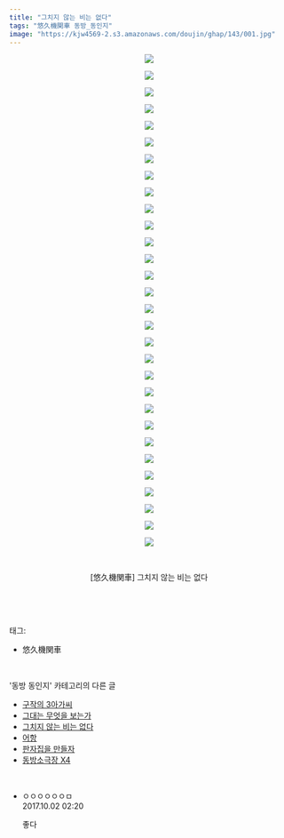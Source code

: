 ```yaml
---
title: "그치지 않는 비는 없다"
tags: "悠久機関車 동방_동인지"
image: "https://kjw4569-2.s3.amazonaws.com/doujin/ghap/143/001.jpg"
---
```

<div class="article">
<p style="text-align: center; clear: none; float: none;"><img src="{{ site.imgserver9 }}/ghap/143/001.jpg"/></p>
<p style="text-align: center; clear: none; float: none;"><img src="{{ site.imgserver9 }}/ghap/143/002.jpg"/></p>
<p style="text-align: center; clear: none; float: none;"><img src="{{ site.imgserver9 }}/ghap/143/003.jpg"/></p>
<p style="text-align: center; clear: none; float: none;"><img src="{{ site.imgserver9 }}/ghap/143/004.jpg"/></p>
<p style="text-align: center; clear: none; float: none;"><img src="{{ site.imgserver9 }}/ghap/143/005.jpg"/></p>
<p style="text-align: center; clear: none; float: none;"><img src="{{ site.imgserver9 }}/ghap/143/006.jpg"/></p>
<p style="text-align: center; clear: none; float: none;"><img src="{{ site.imgserver9 }}/ghap/143/007.jpg"/></p>
<p style="text-align: center; clear: none; float: none;"><img src="{{ site.imgserver9 }}/ghap/143/008.jpg"/></p>
<p style="text-align: center; clear: none; float: none;"><img src="{{ site.imgserver9 }}/ghap/143/009.jpg"/></p>
<p style="text-align: center; clear: none; float: none;"><img src="{{ site.imgserver9 }}/ghap/143/010.jpg"/></p>
<p style="text-align: center; clear: none; float: none;"><img src="{{ site.imgserver9 }}/ghap/143/011.jpg"/></p>
<p style="text-align: center; clear: none; float: none;"><img src="{{ site.imgserver9 }}/ghap/143/012.jpg"/></p>
<p style="text-align: center; clear: none; float: none;"><img src="{{ site.imgserver9 }}/ghap/143/013.jpg"/></p>
<p style="text-align: center; clear: none; float: none;"><img src="{{ site.imgserver9 }}/ghap/143/014.jpg"/></p>
<p style="text-align: center; clear: none; float: none;"><img src="{{ site.imgserver9 }}/ghap/143/015.jpg"/></p>
<p style="text-align: center; clear: none; float: none;"><img src="{{ site.imgserver9 }}/ghap/143/016.jpg"/></p>
<p style="text-align: center; clear: none; float: none;"><img src="{{ site.imgserver9 }}/ghap/143/017.jpg"/></p>
<p style="text-align: center; clear: none; float: none;"><img src="{{ site.imgserver9 }}/ghap/143/018.jpg"/></p>
<p style="text-align: center; clear: none; float: none;"><img src="{{ site.imgserver9 }}/ghap/143/019.jpg"/></p>
<p style="text-align: center; clear: none; float: none;"><img src="{{ site.imgserver9 }}/ghap/143/020.jpg"/></p>
<p style="text-align: center; clear: none; float: none;"><img src="{{ site.imgserver9 }}/ghap/143/021.jpg"/></p>
<p style="text-align: center; clear: none; float: none;"><img src="{{ site.imgserver9 }}/ghap/143/022.jpg"/></p>
<p style="text-align: center; clear: none; float: none;"><img src="{{ site.imgserver9 }}/ghap/143/023.jpg"/></p>
<p style="text-align: center; clear: none; float: none;"><img src="{{ site.imgserver9 }}/ghap/143/024.jpg"/></p>
<p style="text-align: center; clear: none; float: none;"><img src="{{ site.imgserver9 }}/ghap/143/025.jpg"/></p>
<p style="text-align: center; clear: none; float: none;"><img src="{{ site.imgserver9 }}/ghap/143/026.jpg"/></p>
<p style="text-align: center; clear: none; float: none;"><img src="{{ site.imgserver9 }}/ghap/143/027.jpg"/></p>
<p style="text-align: center; clear: none; float: none;"><img src="{{ site.imgserver9 }}/ghap/143/028.jpg"/></p>
<p style="text-align: center; clear: none; float: none;"><img src="{{ site.imgserver9 }}/ghap/143/029.jpg"/></p>
<p style="text-align: center; clear: none; float: none;"><img src="{{ site.imgserver9 }}/ghap/143/030.jpg"/></p>
<p style="text-align: center; clear: none; float: none;"><br/></p>
<p style="text-align: center; clear: none; float: none;">[悠久機関車] 그치지 않는 비는 없다</p>
<p><br/></p>
</div><br/>
<div class="tagTrail">
<p>태그: </p>
<ul>
<li>悠久機関車</li>
</ul>
</div><br/>
<div class="another">
<p>'동방 동인지' 카테고리의 다른 글</p>
<ul>
<li><a href="/ghap_145">구작의 3아가씨</a></li>
<li><a href="/ghap_144">그대는 무엇을 보는가</a></li>
<li><a href="/ghap_143">그치지 않는 비는 없다</a></li>
<li><a href="/ghap_142">어항</a></li>
<li><a href="/ghap_141">판자집을 만들자</a></li>
<li><a href="/ghap_139">동방소극장 X4</a></li>
</ul>
</div><br/>
<div class="cb_module cb_fluid">
<div class="cb_wrt cb_profile">
<div class="comment">
<ul>
<li class="cb_thumb_off" id="comment15094739">
<div class="cb_comment_area">
<div class="cb_info_area">
<div class="cb_section">
<span class="cb_nick_name">ㅇㅇㅇㅇㅇㅇㅁ</span>
</div>
<div class="cb_section">
<span class="cb_date">2017.10.02 02:20 </span>
</div>
</div>
<div class="cb_dsc_comment">
<p class="cb_dsc">
											좋다
										</p>
</div>
</div></li>
</ul>
</div>
</div><!-- commentList close -->
</div><br/>
